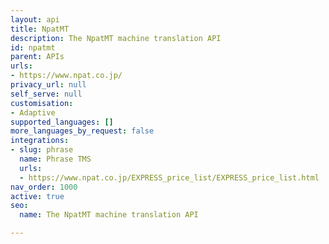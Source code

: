 ```yaml
---
layout: api
title: NpatMT
description: The NpatMT machine translation API
id: npatmt
parent: APIs
urls:
- https://www.npat.co.jp/
privacy_url: null
self_serve: null
customisation:
- Adaptive
supported_languages: []
more_languages_by_request: false
integrations:
- slug: phrase
  name: Phrase TMS
  urls:
  - https://www.npat.co.jp/EXPRESS_price_list/EXPRESS_price_list.html
nav_order: 1000
active: true
seo:
  name: The NpatMT machine translation API

---
```


